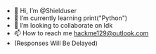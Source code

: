 - 👋 Hi, I’m @Shielduser
- 🌱 I’m currently learning print("Python")
- 💞️ I’m looking to collaborate on Idk
- 📫 How to reach me hackme129@outlook.com
- (Responses Will Be Delayed)

<!---
Shielduser/Shielduser is a ✨ special ✨ repository because its `README.md` (this file) appears on your GitHub profile.
You can click the Preview link to take a look at your changes.
--->
